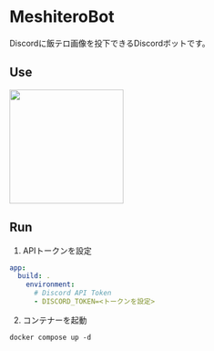 # MeshiteroBot

Discordに飯テロ画像を投下できるDiscordボットです。

## Use

<a href="https://aka.ablaze.one/meshiterobot" target="_blank" rel="noopener noreferrer"><img src="https://user-images.githubusercontent.com/67790884/186777559-8f6a771c-5725-4723-976e-3fe0911c48a7.png" width="200px"></a>

## Run

1. APIトークンを設定

```yml
app:
  build: .
    environment:
      # Discord API Token
      - DISCORD_TOKEN=<トークンを設定>
```

2. コンテナーを起動

```
docker compose up -d
```

